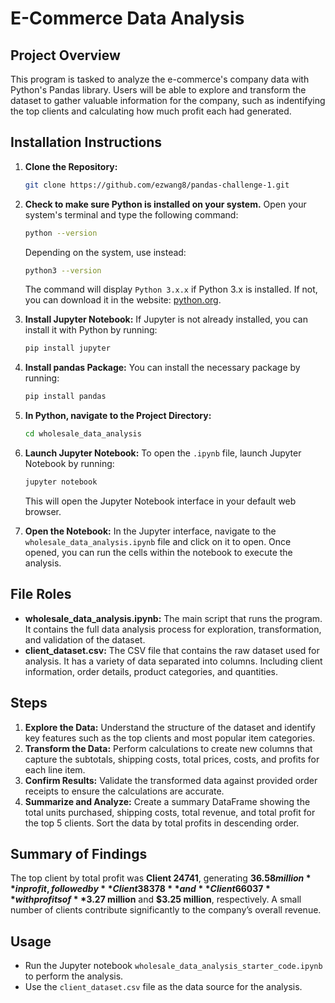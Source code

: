 # E-Commerce Data Analysis

## Project Overview
This program is tasked to analyze the e-commerce's company data with Python's Pandas library. Users will be able to explore and transform the dataset to gather valuable information for the company, such as indentifying the top clients and calculating how much profit each had generated.

## Installation Instructions
1. **Clone the Repository:**
   ```bash
   git clone https://github.com/ezwang8/pandas-challenge-1.git
   ```
2. **Check to make sure Python is installed on your system.**
   Open your system's terminal and type the following command:

   ```bash
   python --version
   ```

   Depending on the system, use instead:

   ```bash
   python3 --version
   ```

   The command will display `Python 3.x.x` if Python 3.x is installed. If not, you can download it in the website: [python.org](https://www.python.org/downloads/).

3. **Install Jupyter Notebook:**
   If Jupyter is not already installed, you can install it with Python by running:

   ```bash
   pip install jupyter
   ```
   
4. **Install pandas Package:**
   You can install the necessary package by running:

   ```bash
   pip install pandas
   ```

6. **In Python, navigate to the Project Directory:**
   ```bash
   cd wholesale_data_analysis
   ```

7. **Launch Jupyter Notebook:**
   To open the `.ipynb` file, launch Jupyter Notebook by running:

   ```bash
   jupyter notebook
   ```

   This will open the Jupyter Notebook interface in your default web browser.

8. **Open the Notebook:**
   In the Jupyter interface, navigate to the `wholesale_data_analysis.ipynb` file and click on it to open. Once opened, you can run the cells within the notebook to execute the analysis.

## File Roles
- **wholesale_data_analysis.ipynb:** The main script that runs the program. It contains the full data analysis process for exploration, transformation, and validation of the dataset.
- **client_dataset.csv:** The CSV file that contains the raw dataset used for analysis. It has a variety of data separated into columns. Including client information, order details, product categories, and quantities.

## Steps
1. **Explore the Data:** Understand the structure of the dataset and identify key features such as the top clients and most popular item categories.
2. **Transform the Data:** Perform calculations to create new columns that capture the subtotals, shipping costs, total prices, costs, and profits for each line item.
3. **Confirm Results:** Validate the transformed data against provided order receipts to ensure the calculations are accurate.
4. **Summarize and Analyze:** Create a summary DataFrame showing the total units purchased, shipping costs, total revenue, and total profit for the top 5 clients. Sort the data by total profits in descending order.

## Summary of Findings
The top client by total profit was **Client 24741**, generating **$36.58 million** in profit, followed by **Client 38378** and **Client 66037** with profits of **$3.27 million** and **$3.25 million**, respectively. A small number of clients contribute significantly to the company’s overall revenue.

## Usage
- Run the Jupyter notebook `wholesale_data_analysis_starter_code.ipynb` to perform the analysis.
- Use the `client_dataset.csv` file as the data source for the analysis.

